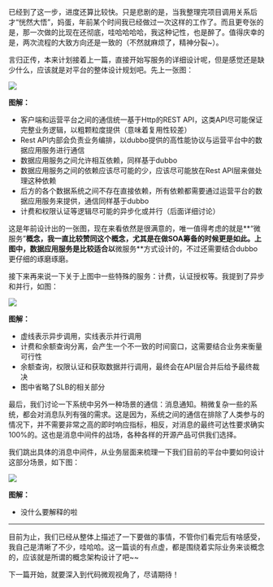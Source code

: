 已经到了这一步，进度还算比较快。只是悲剧的是，当我整理完项目调用关系后才“恍然大悟”，妈蛋，年前某个时间我已经做过一次这样的工作了。而且更夸张的是，那一次做的比现在还彻底，哇哈哈哈哈，我这种记性，也是醉了。值得庆幸的是，两次流程的大致方向还是一致的（不然就麻烦了，精神分裂~）。

言归正传，本来计划接着上一篇，直接开始写服务的详细设计呢，但是感觉还是缺少什么，应该就是对平台的整体设计规划吧。先上一张图：

![](http://pic.yupoo.com/kazaff/EtyynD4b/h1Cdl.png)

**图解：**

- 客户端和运营平台之间的通信统一基于Http的REST API，这类API尽可能保证完整业务逻辑，以粗颗粒度提供（意味着复用性较差）
- Rest API内部会负责业务编排，以dubbo提供的高性能协议与运营平台中的数据应用服务进行通信
- 数据应用服务之间允许相互依赖，同样基于dubbo
- 数据应用服务之间的依赖应该尽可能的少，应该尽可能放在Rest API层来做处理这种依赖
- 后方的各个数据系统之间不存在直接依赖，所有依赖都需要通过运营平台的数据应用服务来提供，通信同样基于dubbo
- 计费和权限认证等逻辑尽可能的异步化或并行（后面详细讨论）

这是年前设计出的一张图，现在来看依然是很满意的，唯一值得考虑的就是**“微服务”**概念，我一直比较赞同这个概念，尤其是在做SOA筹备的时候更是如此。上图中，数据应用服务是比较适合以**微服务**方式设计的，不过还需要结合dubbo更仔细的琢磨琢磨。

接下来再来说一下关于上图中一些特殊的服务：计费，认证授权等。我提到了异步和并行，如图：

![](http://pic.yupoo.com/kazaff/EtyLEKAY/18Thz.png)

**图解：**

- 虚线表示异步调用，实线表示并行调用
- 计费和余额查询分离，会产生一个不一致的时间窗口，这需要结合业务来衡量可行性
- 余额查询，权限认证和获取数据并行调用，最终会在API层合并后给予最终裁决
- 图中省略了SLB的相关部分

最后，我们讨论一下系统中另外一种场景的通信：消息通知。稍微复杂一些的系统，都会对消息队列有强的需求。这是因为，系统之间的通信在排除了人类参与的情况下，并不需要非常之高的即时响应指标，相反，对消息的最终可达性要求确实100%的。这也是消息中间件的战场，各种各样的开源产品可供我们选择。

我们跳出具体的消息中间件，从业务层面来梳理一下我们目前的平台中要如何设计这部分场景，如下图：

![](http://pic.yupoo.com/kazaff/EtyXLyam/12Dm6j.png)

**图解：**

- 没什么要解释的啦


---

目前为止，我们已经从整体上描述了一下要做的事情，不管你们看完后有啥感受，我自己是清晰了不少，哇哈哈。这一篇谈的有点虚，都是围绕着实际业务来谈概念的，应该就是所谓的概念架构设计了吧~~

下一篇开始，就要深入到代码微观视角了，尽请期待！